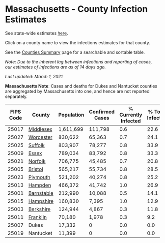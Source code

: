 # Massachusetts - County Infection Estimates

See state-wide estimates [here](/infections/us-ma).

Click on a county name to view the infections estimates for that county.

See the [Counties Summary](/infections/summary-counties) page for a searchable and sortable table.

*Note: Due to the inherent lag between infections and reporting of cases, our estimates of infections are as of 14 days ago.*

*Last updated: March 1, 2021*

**Massachusetts Note**: Cases and deaths for Dukes and Nantucket counties are aggregated by Massachusetts into one, and hence are not reported separately.

|   FIPS Code |                   County |   Population |   Confirmed Cases |   % Currently Infected |   % Total Infected |
|-------------|--------------------------|--------------|-------------------|------------------------|--------------------|
|       25017 |   [Middlesex](middlesex) |    1,611,699 |           111,798 |                    0.6 |               22.6 |
|       25027 |   [Worcester](worcester) |      830,622 |            65,363 |                    0.7 |               24.1 |
|       25025 |       [Suffolk](suffolk) |      803,907 |            78,277 |                    0.8 |               33.9 |
|       25009 |           [Essex](essex) |      789,034 |            83,792 |                    0.8 |               33.3 |
|       25021 |       [Norfolk](norfolk) |      706,775 |            45,485 |                    0.7 |               20.8 |
|       25005 |       [Bristol](bristol) |      565,217 |            55,734 |                    0.8 |               28.5 |
|       25023 |     [Plymouth](plymouth) |      521,202 |            40,274 |                    0.8 |               25.2 |
|       25013 |       [Hampden](hampden) |      466,372 |            41,742 |                    1.0 |               26.9 |
|       25001 | [Barnstable](barnstable) |      212,990 |            10,088 |                    0.5 |               14.1 |
|       25015 |   [Hampshire](hampshire) |      160,830 |             7,395 |                    1.0 |               12.9 |
|       25003 |   [Berkshire](berkshire) |      124,944 |             4,867 |                    0.3 |               11.8 |
|       25011 |     [Franklin](franklin) |       70,180 |             1,978 |                    0.3 |                9.2 |
|       25007 |                    Dukes |       17,332 |                 0 |                    0.0 |                0.0 |
|       25019 |                Nantucket |       11,399 |                 0 |                    0.0 |                0.0 |